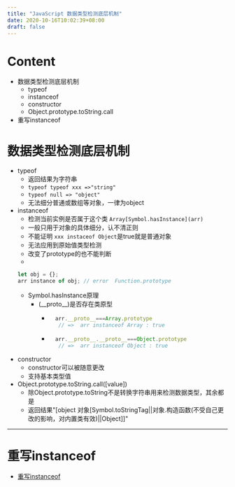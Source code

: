 ```yaml
---
title: "JavaScript 数据类型检测底层机制"
date: 2020-10-16T10:02:39+08:00
draft: false
---
```

# Content
- 数据类型检测底层机制
	+ typeof
	+ instanceof
	+ constructor
	+ Object.prototype.toString.call
- 重写instanceof
# 数据类型检测底层机制
+ typeof 
	+ 返回结果为字符串
	+ ```typeof typeof xxx =>"string"```
	+ ```typeof null => "object"```
	+ 无法细分普通或数组等对象，一律为object
+ instanceof
	+ 检测当前实例是否属于这个类 ```Array[Symbol.hasInstance](arr)```
	+ 一般只用于对象的具体细分，认不清正则
	+ 不能证明 ```xxx instaceof Object```是true就是普通对象
	+ 无法应用到原始值类型检测
	+ 改变了prototype的也不能判断
	+ 
	```js
	let obj = {};
	arr instance of obj; // error  Function.prototype
	```
	+ Symbol.hasInstance原理
		+ (\_\_proto\_\_)是否存在类原型
			- ```js
				arr.__proto__===Array.prototype 
				 // =>  arr instanceof Array : true
			  ```
			- ```js
				arr.__proto__.__proto__===Object.prototype 
				 // =>  arr instanceof Object : true
			  ```
+ constructor
	+ constructor可以被随意更改
	+ 支持基本类型值
+ Object.prototype.toString.call([value])
	+ 除Object.prototype.toString不是转换字符串用来检测数据类型，其余都是
	+ 返回结果"[object 对象[Symbol.toStringTag||对象.构造函数(不受自己更改的影响，对内置类有效)||Object]]"
---
# 重写instanceof
- [重写instanceof](https://github.com/MarginLon/CSS_JS_Repos/blob/main/JS/instanceof.js)
	

